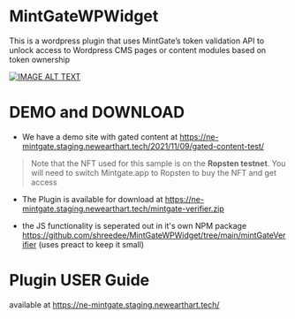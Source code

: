 # MintGateWPWidget
This is a wordpress plugin that uses MintGate’s token validation API to unlock access to Wordpress CMS pages or content modules based on token ownership


[![IMAGE ALT TEXT](http://img.youtube.com/vi/HrllTGkM1l0/0.jpg)](https://youtu.be/HrllTGkM1l0 "NE Mintgate wordpress plugin")


# DEMO and DOWNLOAD
* We have a demo site with gated content at https://ne-mintgate.staging.newearthart.tech/2021/11/09/gated-content-test/
> Note that the NFT used for this sample is on the **Ropsten testnet**. You will need to switch Mintgate.app to Ropsten to buy the NFT and get access


* The Plugin is available for download at https://ne-mintgate.staging.newearthart.tech/mintgate-verifier.zip


* the JS functionality is seperated out in it's own NPM package https://github.com/shreedee/MintGateWPWidget/tree/main/mintGateVerifier (uses preact to keep it small)

# Plugin USER Guide 
available at https://ne-mintgate.staging.newearthart.tech/






